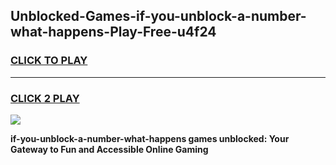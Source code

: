 
## Unblocked-Games-if-you-unblock-a-number-what-happens-Play-Free-u4f24
<h3>
<a href="https://premium76.site?title=if-you-unblock-a-number-what-happens&ref=18A1">CLICK TO PLAY</a></h3>
<hr>

<h3>
<a href="https://premium76.site?title=if-you-unblock-a-number-what-happens&ref=18A1">CLICK 2 PLAY</a>
  
</h3>

<a href="https://premium76.site?title=if-you-unblock-a-number-what-happens&ref=18A1"><img src="https://clearcache.store/games.png"></a>


**if-you-unblock-a-number-what-happens games unblocked: Your Gateway to Fun and Accessible Online Gaming**
